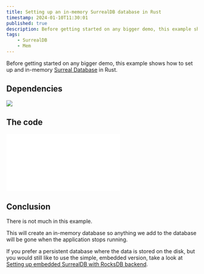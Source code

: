 ```yaml
---
title: Setting up an in-memory SurrealDB database in Rust
timestamp: 2024-01-10T11:30:01
published: true
description: Before getting started on any bigger demo, this example shows how to set up and in-memory Surreal Database in Rust.
tags:
    - SurrealDB
    - Mem
---
```


Before getting started on any bigger demo, this example shows how to set up and in-memory [Surreal Database](/surrealdb) in Rust.


## Dependencies

![](examples/surrealdb/in-memory-setup/Cargo.toml)


## The code

![](examples/surrealdb/in-memory-setup/src/main.rs)


## Conclusion

There is not much in this example.

This will create an in-memory database so anything we add to the database will be gone when the application stops running.

If you prefer a persistent database where the data is stored on the disk,
but you would still like to use the simple, embedded version, take a look at
[Setting up embedded SurrealDB with RocksDB backend](/surrealdb-embedded-with-rocksdb).


